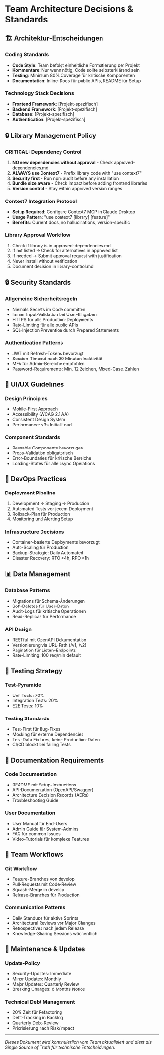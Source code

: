 # Team Architecture Decisions & Standards

## 🏗️ Architektur-Entscheidungen

### Coding Standards
- **Code Style**: Team befolgt einheitliche Formatierung per Projekt
- **Kommentare**: Nur wenn nötig, Code sollte selbsterklärend sein
- **Testing**: Minimum 80% Coverage für kritische Komponenten
- **Documentation**: Inline-Docs für public APIs, README für Setup

### Technology Stack Decisions
<!-- Wird pro Projekt gefüllt -->
- **Frontend Framework**: [Projekt-spezifisch]
- **Backend Framework**: [Projekt-spezifisch]
- **Database**: [Projekt-spezifisch]
- **Authentication**: [Projekt-spezifisch]

## 🔒 Library Management Policy

### CRITICAL: Dependency Control
1. **NO new dependencies without approval** - Check approved-dependencies.md
2. **ALWAYS use Context7** - Prefix library code with "use context7"
3. **Security first** - Run npm audit before any installation
4. **Bundle size aware** - Check impact before adding frontend libraries
5. **Version control** - Stay within approved version ranges

### Context7 Integration Protocol
- **Setup Required**: Configure Context7 MCP in Claude Desktop
- **Usage Pattern**: "use context7 [library] [feature]"
- **Benefits**: Current docs, no hallucinations, version-specific

### Library Approval Workflow
1. Check if library is in approved-dependencies.md
2. If not listed → Check for alternatives in approved list
3. If needed → Submit approval request with justification
4. Never install without verification
5. Document decision in library-control.md

## 🔒 Security Standards

### Allgemeine Sicherheitsregeln
- Niemals Secrets im Code committen
- Immer Input-Validation bei User-Eingaben
- HTTPS für alle Production-Deployments
- Rate-Limiting für alle public APIs
- SQL-Injection Prevention durch Prepared Statements

### Authentication Patterns
- JWT mit Refresh-Tokens bevorzugt
- Session-Timeout nach 30 Minuten Inaktivität
- MFA für Admin-Bereiche empfohlen
- Password-Requirements: Min. 12 Zeichen, Mixed-Case, Zahlen

## 🎨 UI/UX Guidelines

### Design Principles
- Mobile-First Approach
- Accessibility (WCAG 2.1 AA)
- Consistent Design System
- Performance: <3s Initial Load

### Component Standards
- Reusable Components bevorzugen
- Props-Validation obligatorisch
- Error-Boundaries für kritische Bereiche
- Loading-States für alle async Operations

## 🚀 DevOps Practices

### Deployment Pipeline
1. Development → Staging → Production
2. Automated Tests vor jedem Deployment
3. Rollback-Plan für Production
4. Monitoring und Alerting Setup

### Infrastructure Decisions
- Container-basierte Deployments bevorzugt
- Auto-Scaling für Production
- Backup-Strategie: Daily Automated
- Disaster Recovery: RTO <4h, RPO <1h

## 📊 Data Management

### Database Patterns
- Migrations für Schema-Änderungen
- Soft-Deletes für User-Daten
- Audit-Logs für kritische Operationen
- Read-Replicas für Performance

### API Design
- RESTful mit OpenAPI Dokumentation
- Versionierung via URL-Path (/v1, /v2)
- Pagination für Listen-Endpoints
- Rate-Limiting: 100 req/min default

## 🧪 Testing Strategy

### Test-Pyramide
- Unit Tests: 70%
- Integration Tests: 20%
- E2E Tests: 10%

### Testing Standards
- Test-First für Bug-Fixes
- Mocking für externe Dependencies
- Test-Data Fixtures, keine Production-Daten
- CI/CD blockt bei failing Tests

## 📝 Documentation Requirements

### Code Documentation
- README mit Setup-Instructions
- API-Documentation (OpenAPI/Swagger)
- Architecture Decision Records (ADRs)
- Troubleshooting Guide

### User Documentation
- User Manual für End-Users
- Admin Guide für System-Admins
- FAQ für common Issues
- Video-Tutorials für komplexe Features

## 🔄 Team Workflows

### Git Workflow
- Feature-Branches von develop
- Pull-Requests mit Code-Review
- Squash-Merge in develop
- Release-Branches für Production

### Communication Patterns
- Daily Standups für aktive Sprints
- Architectural Reviews vor Major Changes
- Retrospectives nach jedem Release
- Knowledge-Sharing Sessions wöchentlich

## 📅 Maintenance & Updates

### Update-Policy
- Security-Updates: Immediate
- Minor Updates: Monthly
- Major Updates: Quarterly Review
- Breaking Changes: 6 Months Notice

### Technical Debt Management
- 20% Zeit für Refactoring
- Debt-Tracking in Backlog
- Quarterly Debt-Review
- Priorisierung nach Risk/Impact

---

*Dieses Dokument wird kontinuierlich vom Team aktualisiert und dient als Single Source of Truth für technische Entscheidungen.*